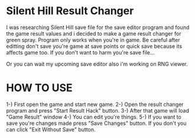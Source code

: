 # Silent Hill Result Changer

I was researching Silent Hill save file for the save editor program and found the game result values and i decided to make a game result changer for green spray. 
Program only works when you're in game. Be careful after editting don't save you're game at save points or quick save because its affects game too. If you don't want to harm you're save file...

Or you can wait my upcoming save editor also i'm working on RNG viewer.

# HOW TO USE

1-) First open the game and start new game.
2-) Open the result changer program and press "Start Result Hack" button.
3-) After that game will load "Game Result" window
4-) You can edit you're things.
5-) If you want to save you're changes made press "Save Changes" button. If you don't you can click "Exit Without Save" button.
